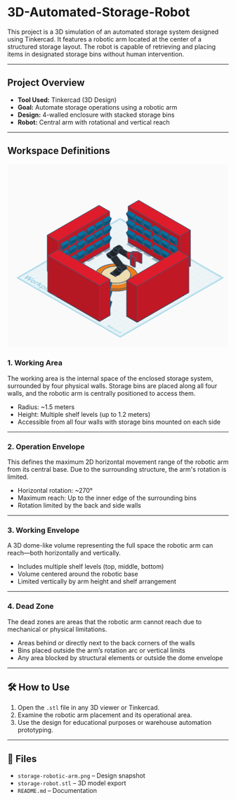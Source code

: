 #  3D-Automated-Storage-Robot

This project is a 3D simulation of an automated storage system designed using Tinkercad. It features a robotic arm located at the center of a structured storage layout. The robot is capable of retrieving and placing items in designated storage bins without human intervention.

---

##  Project Overview

- **Tool Used:** Tinkercad (3D Design)
- **Goal:** Automate storage operations using a robotic arm
- **Design:** 4-walled enclosure with stacked storage bins
- **Robot:** Central arm with rotational and vertical reach

---

##  Workspace Definitions
![Design Preview](storage-robotic-arm.png)
### 1. Working Area
The working area is the internal space of the enclosed storage system, surrounded by four physical walls. Storage bins are placed along all four walls, and the robotic arm is centrally positioned to access them.

- Radius: ~1.5 meters  
- Height: Multiple shelf levels (up to 1.2 meters)  
- Accessible from all four walls with storage bins mounted on each side

---

### 2. Operation Envelope

This defines the maximum 2D horizontal movement range of the robotic arm from its central base. Due to the surrounding structure, the arm's rotation is limited.

- Horizontal rotation: ~270°  
- Maximum reach: Up to the inner edge of the surrounding bins  
- Rotation limited by the back and side walls

---

### 3. Working Envelope
A 3D dome-like volume representing the full space the robotic arm can reach—both horizontally and vertically.

- Includes multiple shelf levels (top, middle, bottom)
- Volume centered around the robotic base  
- Limited vertically by arm height and shelf arrangement

  
---

### 4. Dead Zone
The dead zones are areas that the robotic arm cannot reach due to mechanical or physical limitations.

- Areas behind or directly next to the back corners of the walls  
- Bins placed outside the arm’s rotation arc or vertical limits  
- Any area blocked by structural elements or outside the dome envelope
---

## 🛠️ How to Use

1. Open the `.stl` file in any 3D viewer or Tinkercad.
2. Examine the robotic arm placement and its operational area.
3. Use the design for educational purposes or warehouse automation prototyping.

---

## 📁 Files

- `storage-robotic-arm.png` – Design snapshot  
- `storage-robot.stl` – 3D model export  
- `README.md` – Documentation  



